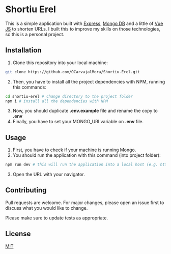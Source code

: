 # Shortiu Erel

This is a simple application built with [Express](https://expressjs.com/), [Mongo DB](https://www.mongodb.com/products/compass) and a little of [Vue JS](https://vuejs.org/) to shorten URLs. I built this to improve my skills on those technologies, so this is a personal project.

## Installation

1) Clone this repository into your local machine:

```bash
git clone https://github.com/OCarvajalMora/Shortiu-Erel.git
```

2) Then, you have to install all the project dependencies with NPM, running this commands:
```bash
cd shortiu-erel # change directory to the project folder
npm i # install all the dependencies with NPM
```

3) Now, you should duplicate **.env.example** file and rename the copy to **.env**
4) Finally, you have to set your MONGO_URI variable on **.env** file.


## Usage

1. First, you have to check if your machine is running Mongo.
2. You should run the application with this command (into project folder):

```bash
npm run dev # this will run the application into a local host (e.g. http://localhost:3000)
```
3. Open the URL with your navigator.

## Contributing
Pull requests are welcome. For major changes, please open an issue first to discuss what you would like to change.

Please make sure to update tests as appropriate.

## License
[MIT](https://choosealicense.com/licenses/mit/)
